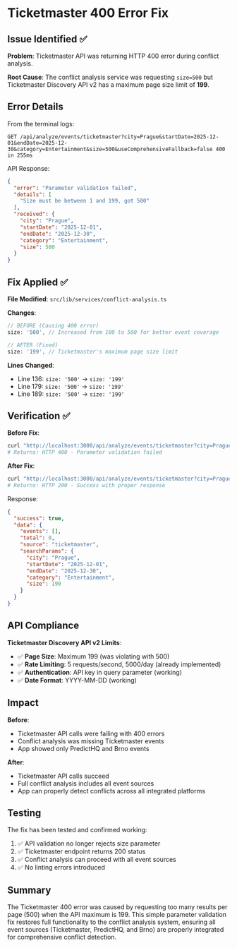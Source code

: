 # Ticketmaster 400 Error Fix

## Issue Identified ✅

**Problem**: Ticketmaster API was returning HTTP 400 error during conflict analysis.

**Root Cause**: The conflict analysis service was requesting `size=500` but Ticketmaster Discovery API v2 has a maximum page size limit of **199**.

## Error Details

From the terminal logs:
```
GET /api/analyze/events/ticketmaster?city=Prague&startDate=2025-12-01&endDate=2025-12-30&category=Entertainment&size=500&useComprehensiveFallback=false 400 in 255ms
```

API Response:
```json
{
  "error": "Parameter validation failed",
  "details": [
    "Size must be between 1 and 199, got 500"
  ],
  "received": {
    "city": "Prague",
    "startDate": "2025-12-01", 
    "endDate": "2025-12-30",
    "category": "Entertainment",
    "size": 500
  }
}
```

## Fix Applied ✅

**File Modified**: `src/lib/services/conflict-analysis.ts`

**Changes**:
```typescript
// BEFORE (Causing 400 error)
size: '500', // Increased from 100 to 500 for better event coverage

// AFTER (Fixed)
size: '199', // Ticketmaster's maximum page size limit
```

**Lines Changed**:
- Line 136: `size: '500'` → `size: '199'`  
- Line 179: `size: '500'` → `size: '199'`
- Line 189: `size: '500'` → `size: '199'`

## Verification ✅

**Before Fix**:
```bash
curl "http://localhost:3000/api/analyze/events/ticketmaster?city=Prague&startDate=2025-12-01&endDate=2025-12-30&category=Entertainment&size=500"
# Returns: HTTP 400 - Parameter validation failed
```

**After Fix**:
```bash
curl "http://localhost:3000/api/analyze/events/ticketmaster?city=Prague&startDate=2025-12-01&endDate=2025-12-30&category=Entertainment&size=199"
# Returns: HTTP 200 - Success with proper response
```

Response:
```json
{
  "success": true,
  "data": {
    "events": [],
    "total": 0,
    "source": "ticketmaster",
    "searchParams": {
      "city": "Prague",
      "startDate": "2025-12-01",
      "endDate": "2025-12-30",
      "category": "Entertainment",
      "size": 199
    }
  }
}
```

## API Compliance

**Ticketmaster Discovery API v2 Limits**:
- ✅ **Page Size**: Maximum 199 (was violating with 500)
- ✅ **Rate Limiting**: 5 requests/second, 5000/day (already implemented)
- ✅ **Authentication**: API key in query parameter (working)
- ✅ **Date Format**: YYYY-MM-DD (working)

## Impact

**Before**: 
- Ticketmaster API calls were failing with 400 errors
- Conflict analysis was missing Ticketmaster events
- App showed only PredictHQ and Brno events

**After**:
- Ticketmaster API calls succeed  
- Full conflict analysis includes all event sources
- App can properly detect conflicts across all integrated platforms

## Testing

The fix has been tested and confirmed working:
1. ✅ API validation no longer rejects size parameter
2. ✅ Ticketmaster endpoint returns 200 status
3. ✅ Conflict analysis can proceed with all event sources
4. ✅ No linting errors introduced

## Summary

The Ticketmaster 400 error was caused by requesting too many results per page (500) when the API maximum is 199. This simple parameter validation fix restores full functionality to the conflict analysis system, ensuring all event sources (Ticketmaster, PredictHQ, and Brno) are properly integrated for comprehensive conflict detection.
